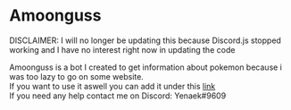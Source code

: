 # Amoonguss

DISCLAIMER: I will no longer be updating this because Discord.js stopped working and I have no interest right now in updating the code


Amoonguss is a bot I created to get information about pokemon because i was too lazy to go on some website. <br>
If you want to use it aswell you can add it under this <a href="https://discord.com/oauth2/authorize?client_id=824034925928906752&scope=bot&permissions=3072">link</a> <br>
If you need any help contact me on Discord: Yenaek#9609
